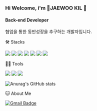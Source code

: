### Hi Welcome, i'm JAEWOO KIL 👋

#### Back-end Developer
협업을 통한 동반성장을 추구하는 개발자입니다.


🛠️ Stacks

<img src="https://img.shields.io/badge/Python-3766AB?style=flat-square&logo=Python&logoColor=white"/> <img src="https://img.shields.io/badge/Django-092e20?style=flat-square&logo=django&logoColor=white"/>
<img src="https://img.shields.io/badge/AWS-232F3E?style=flat-square&logo=amazonwebservices&logoColor=white"/> <img src="https://img.shields.io/badge/Postgresql-4169E1?style=flat-square&logo=postgresql&logoColor=white"/>
<img src="https://img.shields.io/badge/Redis-FF4438?style=flat-square&logo=redis&logoColor=white"/> <img src="https://img.shields.io/badge/MySQL-4479a1?style=flat-square&logo=mysql&logoColor=white"/> <img src="https://img.shields.io/badge/Jenkins-d34939?style=flat-square&logo=jenkins&logoColor=white"/>


💪🏼 Tools 

<img src="https://img.shields.io/badge/GitHub-181717?style=flat-square&logo=GitHub&logoColor=white"/> <img src="https://img.shields.io/badge/Notion-000000?style=flat-square&logo=notion&logoColor=white"/> <img src="https://img.shields.io/badge/Jira-0052cc?style=flat-square&logo=jira&logoColor=white"/> 

![Anurag's GitHub stats](https://github-readme-stats.vercel.app/api?username=wodn5515&show_icons=true&theme=radical)


🐱 About Me

[![Gmail Badge](https://img.shields.io/badge/Gmail-d14836?style=flat-square&logo=Gmail&logoColor=white&link=mailto:wodn5515@gmail.com)](wodn5515@gmail.com)
